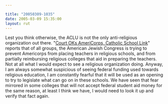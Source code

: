 ```yaml
---

title: "20050309-1035"
date: 2005-03-09 15:35:00
layout: rut
---
```


<p> Lest you think otherwise, the ACLU is not
the only anti-religious organization out there.  "<a href="http://news.findlaw.com/ap/o/632/03-08-2005/b753001814e05ffc.html">Court
OKs AmeriCorps, Catholic School Link</a>" reports that of all groups,
the American Jewish Congress is trying to prevent Americorps from
placing teachers in religious schools, and from partially reimbursing
religious colleges that aid in preparing the teachers.  Not at all
what I would expect to see a religious organization doing.  Anyway, I
am always somewhat suspicious of seeing federal funding used towards
religious education, I am constantly fearful that it will be used
as an opening to try to legislate what can go on in these schools.
We have seen that fear mirrored in some colleges that will not accept
federal student aid money for the same reason, at least I think we
have, I would need to look it up and verify that fact again.</p>


